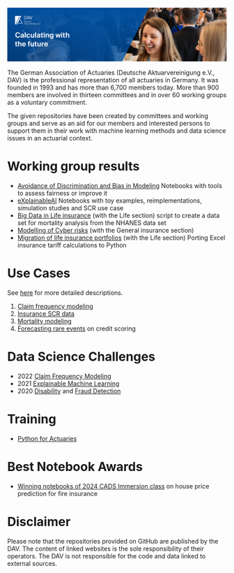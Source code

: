 ![Banner Deutsche Aktuarvereinigung](250306_GitHub_Header.png)

The German Association of Actuaries (Deutsche Aktuarvereinigung e.V., DAV) is the professional representation of all actuaries in Germany. 
It was founded in 1993 and has more than 6,700 members today. More than 900 members are involved in thirteen committees and in over 60 working 
groups as a voluntary commitment.

The given repositories have been created by committees and working groups and serve as an aid for our members and interested persons to support them 
in their work with machine learning methods and data science issues in an actuarial context.

# Working group results

- [Avoidance of Discrimination and Bias in Modeling](https://github.com/DeutscheAktuarvereinigung/WorkingGroup_Bias_Discrimination_Notebooks/) Notebooks with tools to assess fairness or improve it  
- [eXplainableAI](https://github.com/DeutscheAktuarvereinigung/WorkingGroup_eXplainableAI_Notebooks)  Notebooks with toy examples, reimplementations, simulation studies and SCR use case 
- [Big Data in Life insurance](https://github.com/DeutscheAktuarvereinigung/Deriving-NHANES-data-set-CDC-for-mortality-analysis) (with the Life section) script to create a 
data set for mortality analysis from the NHANES data set  
- [Modelling of Cyber risks](https://github.com/DeutscheAktuarvereinigung/Use-Case-zur-Modellierung-von-Cyberrisiken)  (with the General insurance section)
- [Migration of life insurance portfolios](https://github.com/DeutscheAktuarvereinigung/portxlpy) (with the Life section) Porting Excel insurance tariff calculations to Python

# Use Cases

See [here](https://aktuar.de/en/practice-areas/data-science/use-cases/Pages/default.aspx) for more detailed descriptions.

1. [Claim frequency modeling](https://github.com/DeutscheAktuarvereinigung/claim_frequency)  
2. [Insurance SCR data](https://github.com/DeutscheAktuarvereinigung/insurance_scr_data)
3. [Mortality modeling](https://github.com/DeutscheAktuarvereinigung/Mortality_Modeling)  
4. [Forecasting rare events](https://github.com/DeutscheAktuarvereinigung/ADS_Use_Cases) on credit scoring 


# Data Science Challenges

- 2022 [Claim Frequency Modeling](https://github.com/DeutscheAktuarvereinigung/Data_Science_Challenge_2022_Python-Notebook_zur_Erstellung_von_Schadenhaeufigkeitsmodellen)
- 2021 [Explainable Machine Learning](https://github.com/DeutscheAktuarvereinigung/Data-Science-Challenge2021_Explainable-Machine-Learning)
- 2020 [Disability](https://github.com/DeutscheAktuarvereinigung/Data_Science_Challenge_2020_Berufsunfaehigkeit) and 
[Fraud Detection](https://github.com/DeutscheAktuarvereinigung/Data_Science_Challenge_2020_Betrugserkennung)

# Training

- [Python for Actuaries](https://github.com/DeutscheAktuarvereinigung/Python_fuer_Aktuare)


# Best Notebook Awards 
- [Winning notebooks of 2024 CADS Immersion class](https://github.com/DeutscheAktuarvereinigung/2024_CADS_Immersion_Best_Notebooks) on house price prediction for fire insurance


# Disclaimer

Please note that the repositories provided on GitHub are published by the DAV. The content of linked websites is the sole responsibility 
of their operators. The DAV is not responsible for the code and data linked to external sources.
